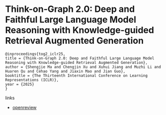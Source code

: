 # Think-on-Graph 2.0: Deep and Faithful Large Language Model Reasoning with Knowledge-guided Retrieval Augmented Generation

```
@inproceedings{tog2_iclr25,
title = {Think-on-Graph 2.0: Deep and Faithful Large Language Model Reasoning with Knowledge-guided Retrieval Augmented Generation},
author = {Shengjie Ma and Chengjin Xu and Xuhui Jiang and Muzhi Li and Huaren Qu and Cehao Yang and Jiaxin Mao and Jian Guo},
booktitle = {The Thirteenth International Conference on Learning Representations (ICLR)},
year = {2025}
}
```

links
- [openreview](https://openreview.net/forum?id=oFBu7qaZpS)
